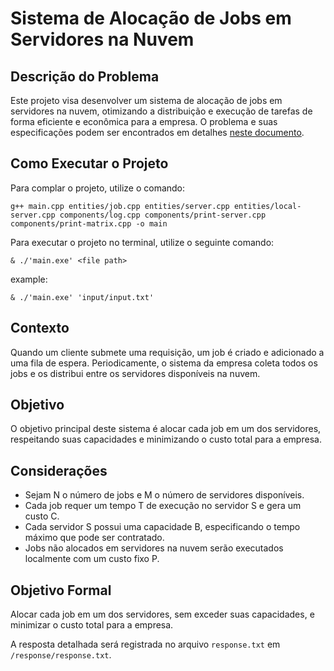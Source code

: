 # Sistema de Alocação de Jobs em Servidores na Nuvem

## Descrição do Problema

Este projeto visa desenvolver um sistema de alocação de jobs em servidores na nuvem, otimizando a distribuição e execução de tarefas de forma eficiente e econômica para a empresa. O problema e suas especificações podem ser encontrados em detalhes [neste documento](https://sig-arq.ufpb.br/arquivos/2024121132b7e163354563f0e1b1397dd/Projeto_Final_2023_2_.pdf).

## Como Executar o Projeto

Para complar o projeto, utilize o comando:

`g++ main.cpp entities/job.cpp entities/server.cpp entities/local-server.cpp components/log.cpp components/print-server.cpp components/print-matrix.cpp -o main`

Para executar o projeto no terminal, utilize o seguinte comando:

`& ./'main.exe' <file path>`

example:

`& ./'main.exe' 'input/input.txt'`

## Contexto

Quando um cliente submete uma requisição, um job é criado e adicionado a uma fila de espera. Periodicamente, o sistema da empresa coleta todos os jobs e os distribui entre os servidores disponíveis na nuvem.

## Objetivo

O objetivo principal deste sistema é alocar cada job em um dos servidores, respeitando suas capacidades e minimizando o custo total para a empresa.

## Considerações

- Sejam N o número de jobs e M o número de servidores disponíveis.
- Cada job requer um tempo T de execução no servidor S e gera um custo C.
- Cada servidor S possui uma capacidade B, especificando o tempo máximo que pode ser contratado.
- Jobs não alocados em servidores na nuvem serão executados localmente com um custo fixo P.

## Objetivo Formal

Alocar cada job em um dos servidores, sem exceder suas capacidades, e minimizar o custo total para a empresa.

A resposta detalhada será registrada no arquivo `response.txt` em `/response/response.txt`.
